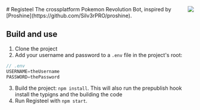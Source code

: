 <img src="http://cdn.bulbagarden.net/upload/thumb/2/22/379Registeel.png/250px-379Registeel.png" align="right" />
# Registeel
The crossplatform Pokemon Revolution Bot, inspired by [Proshine](https://github.com/Silv3rPRO/proshine).

## Build and use

1. Clone the project
2. Add your username and password to a `.env` file in the project's root: 

```javascript
// .env
USERNAME=theUsername
PASSWORD=thePassword
```

3. Build the project: `npm install`. This will also run the prepublish hook install the typigns and the building the code
4. Run Registeel with `npm start`.
